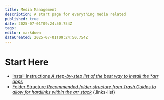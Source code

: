 ```yaml
---
title: Media Management
description: A start page for everything media related
published: true
date: 2025-07-01T09:24:50.754Z
tags: 
editor: markdown
dateCreated: 2025-07-01T09:24:50.754Z
---
```


# Start Here
- [Install Instructions *A step-by-step list of the best way to install the \*arr apps*](/InstallInstructions)
- [Folder Structure *Recommended folder structure from Trash Guides to allow for hardlinks within the arr stack*](/Folder-Structure)
{.links-list}